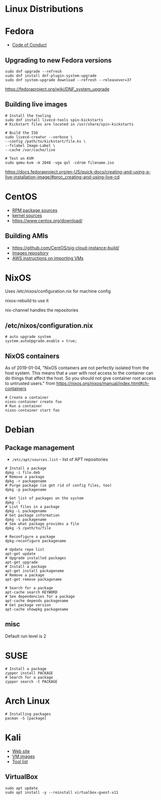 # Linux Distributions


# Fedora

- [Code of Conduct](https://docs.fedoraproject.org/en-US/project/code-of-conduct/)


## Upgrading to new Fedora versions

```shell
sudo dnf upgrade --refresh
sudo dnf install dnf-plugin-system-upgrade
sudo dnf system-upgrade download --refresh --releasever=37
```

<https://fedoraproject.org/wiki/DNF_system_upgrade>


## Building live images

```shell
# Install the tooling
sudo dnf install livecd-tools spin-kickstarts
# Kickstart files are located in /usr/share/spin-kickstarts

# Build the ISO
sudo livecd-creator --verbose \
--config /path/to/kickstart/file.ks \
--fslabel Image-Label \
--cache /var/cache/live

# Test on KVM
sudo qemu-kvm -m 2048 -vga qxl -cdrom filename.iso
```

<https://docs.fedoraproject.org/en-US/quick-docs/creating-and-using-a-live-installation-image/#proc_creating-and-using-live-cd>


# CentOS

- [RPM package sources](https://git.centos.org/project/rpms)
- [kernel sources](https://git.centos.org/sources/kernel/)
- <https://www.centos.org/download/>


## Building AMIs

- <https://github.com/CentOS/sig-cloud-instance-build/>
- [Images repository](https://cloud.centos.org/centos)
- [AWS instructions on importing VMs](https://docs.aws.amazon.com/vm-import/latest/userguide/vmimport-image-import.html)


# NixOS

Uses /etc/nixos/configuration.nix for machine config

nixos-rebuild to use it

nix-channel handles the repositories


## /etc/nixos/configuration.nix

```
# auto upgrade system
system.autoUpgrade.enable = true;
```


## NixOS containers

As of 2019-01-04, "NixOS containers are not perfectly isolated from the host system. This means that a user with root access to the container can do things that affect the host. So you should not give container root access to untrusted users." from <https://nixos.org/nixos/manual/index.html#ch-containers>

```shell
# Create a container
nixos-container create foo
# Run a container
nixos-container start foo
```


# Debian


## Package management

- `/etc/apt/sources.list` - list of APT repositories

```shell
# Install a package
dpkg -i file.deb
# Remove a package
dpkg -r packagename
# Purge package (ie get rid of config files, too)
dpkg -p packagename

# Get list of packages on the system
dpkg -l
# List files in a package
dpkg -L packagename
# Get package information
dpkg -s packagename
# See what package provides a file
dpkg -S /path/to/file

# Reconfigure a package
dpkg-reconfigure packagename

# Update repo list
apt-get update
# Upgrade installed packages
apt-get upgrade
# Install a package
apt-get install packagename
# Remove a package
apt-get remove packagename

# Search for a package
apt-cache search KEYWORD
# See dependencies for a package
apt-cache depends packagename
# Get package version
apt-cache showpkg packagename
```


## misc

Default run level is 2


# SUSE

```shell
# Install a package
zypper install PACKAGE
# Search for a package
zypper search -t PACKAGE
```


# Arch Linux

```shell
# Installing packages
pacman -S [package]
```


# Kali

- [Web site](https://www.kali.org/)
- [VM images](https://www.offensive-security.com/kali-linux-vm-vmware-virtualbox-image-download/)
- [Tool list](https://tools.kali.org/tools-listing)


## VirtualBox

```
sudo apt update
sudo apt install -y --reinstall virtualbox-guest-x11
```